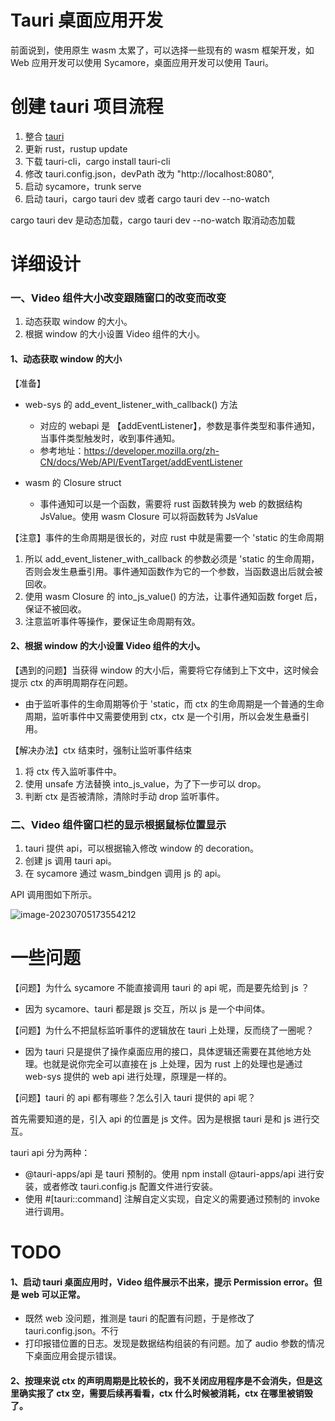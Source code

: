 # Tauri 桌面应用开发

前面说到，使用原生 wasm 太累了，可以选择一些现有的 wasm 框架开发，如 Web 应用开发可以使用 Sycamore，桌面应用开发可以使用 Tauri。



# 创建 tauri 项目流程

1. 整合 [tauri](https://tauri.app/v1/guides/getting-started/setup/integrate/) 
2. 更新 rust，rustup update
3. 下载 tauri-cli，cargo install tauri-cli
4. 修改 tauri.config.json，devPath 改为 "http://localhost:8080",
5. 启动 sycamore，trunk serve
6. 启动 tauri，cargo tauri dev 或者 cargo tauri dev --no-watch



cargo tauri dev 是动态加载，cargo tauri dev --no-watch 取消动态加载



# 详细设计

### 一、Video 组件大小改变跟随窗口的改变而改变

1. 动态获取 window 的大小。
2. 根据 window 的大小设置 Video 组件的大小。



#### 1、动态获取 window 的大小

【准备】

* web-sys 的 add_event_listener_with_callback() 方法
  * 对应的 webapi 是 【addEventListener】，参数是事件类型和事件通知，当事件类型触发时，收到事件通知。
  * 参考地址：https://developer.mozilla.org/zh-CN/docs/Web/API/EventTarget/addEventListener

* wasm 的 Closure struct
  * 事件通知可以是一个函数，需要将 rust 函数转换为 web 的数据结构 JsValue。使用 wasm Closure 可以将函数转为 JsValue



【注意】事件的生命周期是很长的，对应 rust 中就是需要一个 'static 的生命周期

1. 所以 add_event_listener_with_callback 的参数必须是 'static 的生命周期，否则会发生悬垂引用。事件通知函数作为它的一个参数，当函数退出后就会被回收。
2. 使用 wasm Closure 的 into_js_value() 的方法，让事件通知函数 forget 后，保证不被回收。
3. 注意监听事件等操作，要保证生命周期有效。





#### 2、根据 window 的大小设置 Video 组件的大小。

【遇到的问题】当获得 window 的大小后，需要将它存储到上下文中，这时候会提示 ctx 的声明周期存在问题。

* 由于监听事件的生命周期等价于 'static，而 ctx 的生命周期是一个普通的生命周期，监听事件中又需要使用到 ctx，ctx 是一个引用，所以会发生悬垂引用。



【解决办法】ctx 结束时，强制让监听事件结束

1. 将 ctx 传入监听事件中。
2. 使用 unsafe 方法替换 into_js_value，为了下一步可以 drop。
3. 判断 ctx 是否被清除，清除时手动 drop 监听事件。





### 二、Video 组件窗口栏的显示根据鼠标位置显示

1. tauri 提供 api，可以根据输入修改 window 的 decoration。
2. 创建 js 调用 tauri api。
3. 在 sycamore 通过 wasm_bindgen 调用 js 的 api。



API 调用图如下所示。

![image-20230705173554212](https://note-1305755407.cos.ap-nanjing.myqcloud.com/note/image-20230705173554212.png)



# 一些问题

【问题】为什么 sycamore 不能直接调用 tauri 的 api 呢，而是要先给到 js ？

* 因为 sycamore、tauri 都是跟 js 交互，所以 js 是一个中间体。



【问题】为什么不把鼠标监听事件的逻辑放在 tauri 上处理，反而绕了一圈呢？

* 因为 tauri 只是提供了操作桌面应用的接口，具体逻辑还需要在其他地方处理。也就是说你完全可以直接在 js 上处理，因为 rust 上的处理也是通过 web-sys 提供的 web api 进行处理，原理是一样的。



【问题】tauri 的 api 都有哪些？怎么引入 tauri 提供的 api 呢？

首先需要知道的是，引入 api 的位置是 js 文件。因为是根据 tauri 是和 js 进行交互。

tauri api 分为两种：

* @tauri-apps/api 是 tauri 预制的。使用 npm install @tauri-apps/api 进行安装，或者修改 tauri.config.js 配置文件进行安装。
* 使用 \#[tauri::command] 注解自定义实现，自定义的需要通过预制的 invoke 进行调用。





# TODO

#### 1、启动 tauri 桌面应用时，Video 组件展示不出来，提示 Permission error。但是 web 可以正常。

* 既然 web 没问题，推测是 tauri 的配置有问题，于是修改了 tauri.config.json。不行
* 打印报错位置的日志。发现是数据结构组装的有问题。加了 audio 参数的情况下桌面应用会提示错误。



#### 2、按理来说 ctx 的声明周期是比较长的，我不关闭应用程序是不会消失，但是这里确实报了 ctx 空，需要后续再看看，ctx 什么时候被消耗，ctx 在哪里被销毁了。